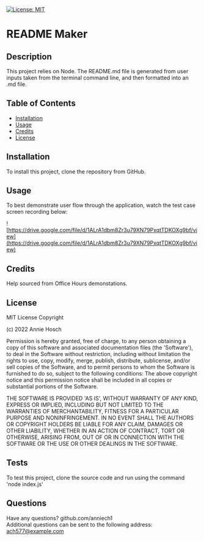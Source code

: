 
[![License: MIT](https://img.shields.io/badge/License-MIT-yellow.svg)](https://opensource.org/licenses/MIT)

# README Maker
## Description
This project relies on Node. The README.md file is generated from user inputs taken from the terminal command line, and then formatted into an .md file.

## Table of Contents
- [Installation](#installation)
- [Usage](#usage)
- [Credits](#credits)
- [License](#license)


## Installation
To install this project, clone the repository from GitHub.

## Usage
To best demonstrate user flow through the application, watch the test case screen recording below:

![https://drive.google.com/file/d/1ALrA1dbm8Zr3u79XN79PxqtTDKOXg9bf/view](https://drive.google.com/file/d/1ALrA1dbm8Zr3u79XN79PxqtTDKOXg9bf/view)
                           
## Credits 
Help sourced from Office Hours demonstations.

## License
MIT License Copyright 


(c) 2022 Annie Hosch


Permission is hereby granted, free of charge, to any person obtaining a copy of this software and associated documentation files (the 'Software'), to deal in the Software without restriction, including without limitation the rights to use, copy, modify, merge, publish, distribute, sublicense, and/or sell copies of the Software, and to permit persons to whom the Software is furnished to do so, subject to the following conditions: The above copyright notice and this permission notice shall be included in all copies or substantial portions of the Software. 


THE SOFTWARE IS PROVIDED 'AS IS', WITHOUT WARRANTY OF ANY KIND, EXPRESS OR IMPLIED, INCLUDING BUT NOT LIMITED TO THE WARRANTIES OF MERCHANTABILITY, FITNESS FOR A PARTICULAR PURPOSE AND NONINFRINGEMENT. IN NO EVENT SHALL THE AUTHORS OR COPYRIGHT HOLDERS BE LIABLE FOR ANY CLAIM, DAMAGES OR OTHER  LIABILITY, WHETHER IN AN ACTION OF CONTRACT, TORT OR OTHERWISE, ARISING FROM, OUT OF OR IN CONNECTION WITH THE SOFTWARE OR THE USE OR OTHER DEALINGS IN THE SOFTWARE.

## Tests
To test this project, clone the source code and run using the command 'node index.js'

## Questions
Have any questions?
github.com/anniech1  
Additional questions can be sent to the following address: ach577@example.com                 
    

